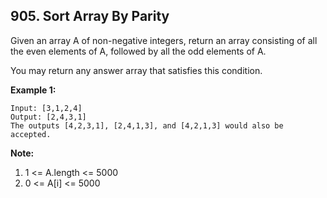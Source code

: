 ## 905. Sort Array By Parity  

Given an array A of non-negative integers, return an array consisting of all the even elements of A, followed by all the odd elements of A.

You may return any answer array that satisfies this condition.  

**Example 1:**  
```
Input: [3,1,2,4]
Output: [2,4,3,1]
The outputs [4,2,3,1], [2,4,1,3], and [4,2,1,3] would also be accepted.
```

**Note:**  
  1. 1 <= A.length <= 5000
  2. 0 <= A[i] <= 5000

